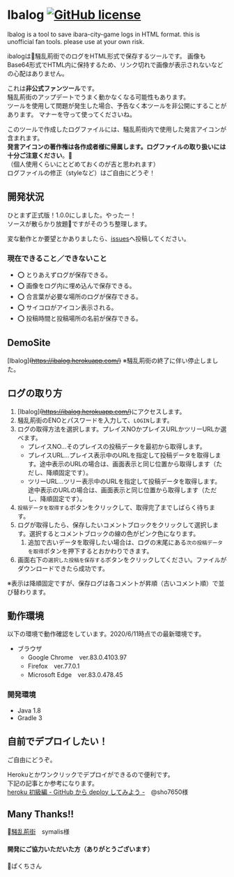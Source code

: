 # Ibalog [![GitHub license](https://img.shields.io/badge/license-MIT-blue.svg)](https://github.com/ntmk-git/ibalog/LICENSE.md) 

Ibalog is a tool to save ibara-city-game logs in HTML format.
this is unofficial fan tools. please use at your own risk.

ibalogは:rose:騒乱荊街でのログをHTML形式で保存するツールです。
画像もBase64形式でHTML内に保持するため、リンク切れで画像が表示されないなどの心配はありません。

これは**非公式ファンツール**です。<br>
騒乱荊街のアップデートでうまく動かなくなる可能性もあります。<br>
ツールを使用して問題が発生した場合、予告なく本ツールを非公開にすることがあります。
マナーを守って使ってくださいね。

このツールで作成したログファイルには、騒乱荊街内で使用した発言アイコンが含まれます。<br>
**発言アイコンの著作権は各作成者様に帰属します。ログファイルの取り扱いには十分ご注意ください**。:bow:<br>
（個人使用くらいにとどめておくのが吉と思われます）<br>
ログファイルの修正（styleなど）はご自由にどうぞ！

## 開発状況

ひとまず正式版！1.0.0にしました。やったー！<br>
ソースが散らかり放題:poop:ですがそのうち整理します。

変な動作とか要望とかありましたら、[issues](https://github.com/ntmk-git/ibalog/issues)へ投稿してください。

### 現在できること／できないこと

- :o: とりあえずログが保存できる。
- :o: 画像をログ内に埋め込んで保存できる。
- :o: 合言葉が必要な場所のログが保存できる。
- :o: サイコロがアイコン表示される。
- :o: 投稿時間と投稿場所の名前が保存できる。

## DemoSite

[Ibalog]~~(https://ibalog.herokuapp.com/)~~
※騒乱荊街の終了に伴い停止しました。

## ログの取り方

1. [Ibalog]~~(https://ibalog.herokuapp.com/)~~にアクセスします。
1. 騒乱荊街のENOとパスワードを入力して、`LOGIN`します。
1. ログの取得方法を選択します。プレイスNOかプレイスURLかツリーURLか選べます。
	- プレイスNO...そのプレイスの投稿データを最初から取得します。
	- プレイスURL...プレイス表示中のURLを指定して投稿データを取得します。途中表示のURLの場合は、画面表示と同じ位置から取得します（ただし、降順固定です）。
	- ツリーURL...ツリー表示中のURLを指定して投稿データを取得します。途中表示のURLの場合は、画面表示と同じ位置から取得します（ただし、降順固定です）。
1. `投稿データを取得する`ボタンをクリックして、取得完了までしばらく待ちます。
1. ログが取得したら、保存したいコメントブロックをクリックして選択します。選択するとコメントブロックの線の色がピンク色になります。
	1. 追加で古いデータを取得したい場合は、ログの末尾にある`次の投稿データを取得`ボタンを押下するとおかわりできます。
1. 画面右下の`選択した投稿を保存する`ボタンをクリックしてください。ファイルがダウンロードできたら成功です。

※表示は降順固定ですが、保存ログは各コメントが昇順（古いコメント順）で並び替わります。

## 動作環境

以下の環境で動作確認をしています。2020/6/11時点での最新環境です。

- ブラウザ
	- Google Chrome　ver.83.0.4103.97
	- Firefox　ver.77.0.1
	- Microsoft Edge　ver.83.0.478.45

### 開発環境

- Java 1.8
- Gradle 3

## 自前でデプロイしたい！

ご自由にどうぞ。<br>

Herokuとかワンクリックでデプロイができるので便利です。<br>
下記の記事とか参考になります。<br>
[heroku 初級編 - GitHub から deploy してみよう -](https://qiita.com/sho7650/items/ebd87c5dc2c4c7abb8f0)　@sho7650様

## Many Thanks!!

:rose:[騒乱荊街](http://lisge.com/ib)　symalis様

#### 開発にご協力いただいた方（ありがとうございます）
:small_orange_diamond:ぱくちさん
